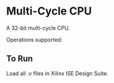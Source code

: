Multi-Cycle CPU
===============

A 32-bit multi-cycle CPU.

Operations supported:  


To Run
------

Load all .v files in Xilinx ISE Design Suite.